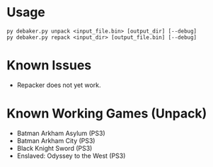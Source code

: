 # Usage
```
py debaker.py unpack <input_file.bin> [output_dir] [--debug]
py debaker.py repack <input_dir> [output_file.bin] [--debug]
```
# Known Issues
* Repacker does not yet work.
# Known Working Games (Unpack)
* Batman Arkham Asylum (PS3)
* Batman Arkham City (PS3)
* Black Knight Sword (PS3)
* Enslaved: Odyssey to the West (PS3)

